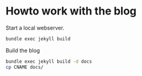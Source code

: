 # Howto work with the blog

Start a local webserver.
```bash
bundle exec jekyll build
```

Build the blog
```bash
bundle exec jekyll build -d docs
cp CNAME docs/
```
